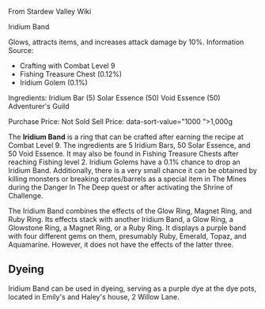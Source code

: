 From Stardew Valley Wiki

Iridium Band

Glows, attracts items, and increases attack damage by 10%. Information Source:

- Crafting with Combat Level 9
- Fishing Treasure Chest (0.12%)
- Iridium Golem (0.1%)

Ingredients: Iridium Bar (5) Solar Essence (50) Void Essence (50) Adventurer's Guild

Purchase Price: Not Sold Sell Price: data-sort-value="1000 "&gt;1,000g

The **Iridium Band** is a ring that can be crafted after earning the recipe at Combat Level 9. The ingredients are 5 Iridium Bars, 50 Solar Essence, and 50 Void Essence. It may also be found in Fishing Treasure Chests after reaching Fishing level 2. Iridium Golems have a 0.1% chance to drop an Iridium Band. Additionally, there is a very small chance it can be obtained by killing monsters or breaking crates/barrels as a special item in The Mines during the Danger In The Deep quest or after activating the Shrine of Challenge.

The Iridium Band combines the effects of the Glow Ring, Magnet Ring, and Ruby Ring. Its effects stack with another Iridium Band, a Glow Ring, a Glowstone Ring, a Magnet Ring, or a Ruby Ring. It displays a purple band with four different gems on them, presumably Ruby, Emerald, Topaz, and Aquamarine. However, it does not have the effects of the latter three.

## Dyeing

Iridium Band can be used in dyeing, serving as a purple dye at the dye pots, located in Emily's and Haley's house, 2 Willow Lane.